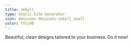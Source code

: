 ```yaml
---
title: Jekyll
type: Static Site Generator
icon: devicons devicons-jekyll_small
color: ffcc00
---
```


Beautiful, clean designs tailored to your business. Do it now!
